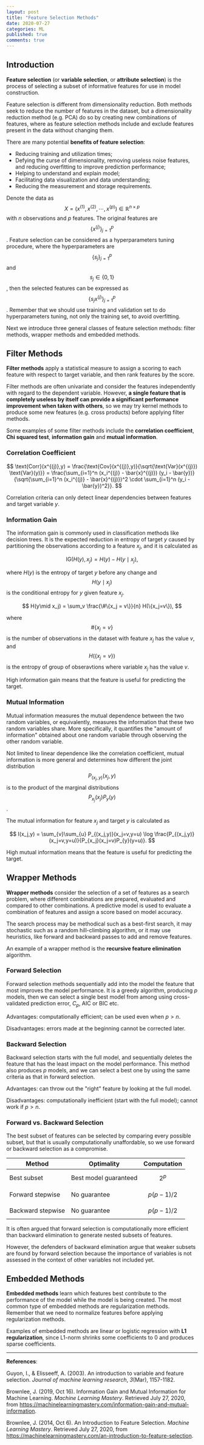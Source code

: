 ```yaml
---
layout: post
title: "Feature Selection Methods"
date: 2020-07-27
categories: ML
published: true
comments: true
---
```


## Introduction

**Feature selection** (or **variable selection**, or **attribute selection**) is the process of selecting a subset of informative features for use in model construction. 

Feature selection is different from dimensionality reduction. Both methods seek to reduce the number of features in the dataset, but a dimensionality reduction method (e.g. PCA) do so by creating new combinations of features, where as feature selection methods include and exclude features present in the data without changing them. 

There are many potential **benefits of feature selection**: 

- Reducing training and utilization times; 
- Defying the curse of dimensionality, removing useless noise features, and reducing overfitting to improve prediction performance; 
- Helping to understand and explain model;
- Facilitating data visualization and data understanding; 
- Reducing the measurement and storage requirements. 

Denote the data as $$X = (x^{(1)}, x^{(2)}, \cdots, x^{(p)}) \in\mathbb{R}^{n\times p}$$ with $n$ observations and $p$ features. The original features are $$\{x^{(j)}\}_{j=1}^p$$. Feature selection can be considered as a hyperparameters tuning procedure, where the hyperparameters are $$\{s_j\}_{j=1}^p$$ and $$s_j\in\{0,1\}$$, then the selected features can be expressed as $$\{s_jx^{(j)}\}_{j=1}^p$$. Remember that we should use training and validation set to do hyperparameters tuning, not only the training set, to avoid overfitting. 

Next we introduce three general classes of feature selection methods: filter methods, wrapper methods and embedded methods. 

## Filter Methods

**Filter methods** apply a statistical measure to assign a scoring to each feature with respect to target variable, and then rank features by the score. 

Filter methods are often univariate and consider the features independently with regard to the dependent variable. However, **a single feature that is completely useless by itself can provide a significant performance improvement when taken with others**, so we may try kernel methods to produce some new features (e.g. cross products) before applying filter methods. 

Some examples of some filter methods include the **correlation coefficient**, **Chi squared test**, **information gain** and **mutual information**. 

### Correlation Coefficient

$$
\text{Corr}(x^{(j)},y) = \frac{\text{Cov}(x^{(j)},y)}{\sqrt{\text{Var}(x^{(j)}) \text{Var}(y)}} = \frac{\sum_{i=1}^n (x_i^{(j)} - \bar{x}^{(j)}) (y_i - \bar{y})}{\sqrt{\sum_{i=1}^n (x_i^{(j)} - \bar{x}^{(j)})^2 \cdot \sum_{i=1}^n (y_i - \bar{y})^2}}.
$$

Correlation criteria can only detect linear dependencies between features and target variable $y$.

### Information Gain

The information gain is commonly used in classification methods like decision trees. It is the expected reduction in entropy of target $y$ caused by partitioning the observations according to a feature $x_j$, and it is calculated as

$$
\text{IG}\left(H(y),x_j\right) = H(y) - H(y\mid x_j),
$$

where $H(y)$ is the entropy of target $y$ before any change and $$H(y\mid x_j)$$ is the conditional entropy for $y$ given feature $x_j$. 

$$
H(y\mid x_j) = \sum_v \frac{\#\{x_j = v\}}{n} H(\{x_j=v\}),
$$

where $$\#\{x_j=v\}$$ is the number of observations in the dataset with feature $x_j$ has the value $v$, and $$H(\{x_j=v\})$$ is the entropy of group of obseravtions where variable $x_j$ has the value $v$. 

High information gain means that the feature is useful for predicting the target.

### Mutual Information

Mutual information measures the mutual dependence between the two random variables, or equivalently, measures the information that these two random variables share. More specifically, it quantifies the "amount of information" obtained about one random variable through observing the other random variable. 

Not limited to linear dependence like the correlation coefficient, mutual information is more general and determines how different the joint distribution $$P_{(x_j,y)}(x_j,y)$$ is to the product of the marginal distributions $$P_{x_j}(x_j)P_{y}(y)$$. 

The mutual information for feature $x_j$ and target $y$ is calculated as

$$
I(x_j,y) = \sum_{v}\sum_{u} P_{(x_j,y)}(x_j=v,y=u) \log \frac{P_{(x_j,y)}(x_j=v,y=u)}{P_{x_j}(x_j=v)P_{y}(y=u)}.
$$

High mutual information means that the feature is useful for predicting the target.

## Wrapper Methods

**Wrapper methods** consider the selection of a set of features as a search problem, where different combinations are prepared, evaluated and compared to other combinations. A predictive model is used to evaluate a combination of features and assign a score based on model accuracy.

The search process may be methodical such as a best-first search, it may stochastic such as a random hill-climbing algorithm, or it may use heuristics, like forward and backward passes to add and remove features.

An example of a wrapper method is the **recursive feature elimination** algorithm. 

### Forward Selection

Forward selection methods sequentially add into the model the feature that most improves the model performance. It is a greedy algorithm, producing $p$ models, then we can select a single best model from among using cross-validated prediction error, $C_p$, AIC or BIC etc. 

Advantages: computationally efficient; can be used even when $p>n$. 

Disadvantages: errors made at the beginning cannot be corrected later. 

### Backward Selection

Backward selection starts with the full model, and sequentially deletes the feature that has the least impact on the model performance. This method also produces $p$ models, and we can select a best one by using the same criteria as that in forward selection. 

Advantages: can throw out the "right" feature by looking at the full model. 

Disadvantages: computationally inefficient (start with the full model); cannot work if $p>n$.

### Forward vs. Backward Selection

The best subset of features can be selected by comparing every possible subset, but that is usually computationally unaffordable, so we use forward or backward selection as a compromise. 

| Method            | Optimality            | Computation  |
| ----------------- | --------------------- | ------------ |
| Best subset       | Best model guaranteed | $$2^p$$      |
| Forward stepwise  | No guarantee          | $$p(p-1)/2$$ |
| Backward stepwise | No guarantee          | $$p(p-1)/2$$ |

It is often argued that forward selection is computationally more efficient than backward elimination to generate nested subsets of features. 

However, the defenders of backward elimination argue that weaker subsets are found by forward selection because the importance of variables is not assessed in the context of other variables not included yet.

## Embedded Methods

**Embedded methods** learn which features best contribute to the performance of the model while the model is being created. The most common type of embedded methods are regularization methods. Remember that we need to normalize features before applying regularization methods. 

Examples of embedded methods are linear or logistic regression with **L1 regularization**, since L1-norm shrinks some coefficients to $0$ and produces sparse coefficients. 

---

**References**: 

Guyon, I., & Elisseeff, A. (2003). An introduction to variable and feature selection. *Journal of machine learning research*, *3*(Mar), 1157-1182. 

Brownlee, J. (2019, Oct 16). Information Gain and Mutual Information for Machine Learning. *Machine Learning Mastery*. Retrieved July 27, 2020, from https://machinelearningmastery.com/information-gain-and-mutual-information.

Brownlee, J. (2014, Oct 6). An Introduction to Feature Selection. *Machine Learning Mastery*. Retrieved July 27, 2020, from https://machinelearningmastery.com/an-introduction-to-feature-selection. 

